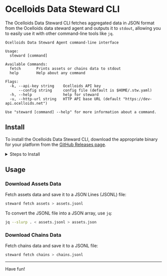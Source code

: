 # Ocelloids Data Steward CLI

The Ocelloids Data Steward CLI fetches aggregated data in JSON format from the Ocelloids data steward agent and outputs it to `stdout`, allowing you to easily use it with other command-line tools like `jq`.

```
Ocelloids Data Steward Agent command-line interface

Usage:
  steward [command]

Available Commands:
  fetch       Prints assets or chains data to stdout
  help        Help about any command

Flags:
  -k, --api-key string    Ocelloids API key
      --config string     config file (default is $HOME/.stw.yaml)
  -h, --help              help for steward
  -u, --http-url string   HTTP API base URL (default "https://dev-api.ocelloids.net")

Use "steward [command] --help" for more information about a command.
```

## Install

To install the Ocelloids Data Steward CLI, download the appropriate binary for your platform from the [GitHub Releases page](https://github.com/sodazone/go-steward/releases).

<details>
<summary>Steps to Install</summary>

1. **Visit the Releases Page**: Go to the [Ocelloids Data Steward CLI Releases](https://github.com/sodazone/go-steward/releases).

2. **Choose Your Platform**: Select the binary that matches your operating system (e.g., Linux, macOS, Windows) and architecture (e.g., x86, x64, ARM).

3. **Download the Binary**: Click on the appropriate binary to start the download.

4. **Extract the Binary**: Once downloaded, extract the `go-steward` binary.
   
5. **Move the Binary to a Directory in Your PATH**: Move the binary to a directory included in your system's PATH environment variable for easy access:
   ```bash
   mv go-steward /usr/local/bin/steward
   ```
6. **Verify Installation**: Confirm the installation by running the following command:
   ```bash
   steward help
   ```
</details>

## Usage

### Download Assets Data

Fetch assets data and save it to a JSON Lines (JSONL) file:

```bash
steward fetch assets > assets.jsonl
```

To convert the JSONL file into a JSON array, use `jq`:

```bash
jq --slurp . < assets.jsonl > assets.json
```

### Download Chains Data

Fetch chains data and save it to a JSONL file:

```bash
steward fetch chains > chains.jsonl
```

---

Have fun!
